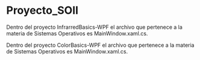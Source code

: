 # Proyecto_SOII

Dentro del proyecto InfrarredBasics-WPF el archivo que pertenece a la materia de Sistemas Operativos es MainWindow.xaml.cs.

Dentro del proyecto ColorBasics-WPF el archivo que pertenece a la materia de Sistemas Operativos es MainWindow.xaml.cs.
